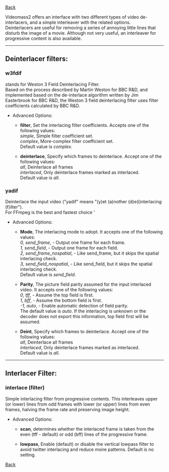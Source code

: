 [Back](../../videomass2_use.md)

Videomass2 offers an interface with two different types of video de-interlacers, and a simple interleaver with the related options.   
Deinterlacers are useful for removing a series of annoying little lines that disturb the image of a movie.
Although not very useful, an interleaver for progressive content is also available.

------------------
## Deinterlacer filters:

### w3fdif 
stands for Weston 3 Field Deinterlacing Filter.   
Based on the process described by Martin Weston for BBC R&D, and implemented based on the de-interlace algorithm written 
by Jim Easterbrook for BBC R&D, the Weston 3 field deinterlacing filter uses filter coefficients calculated by BBC R&D.

- Advanced Options:
  - **filter**, Set the interlacing filter coefficients. Accepts one of the following values:   
                        *simple*, Simple filter coefficient set.   
                        *complex*, More-complex filter coefficient set.   
                         Default value is *complex*.   
                                                 
  - **deinterlace**, Specify which frames to deinterlace. Accept one of the following values:   
                        *all*, Deinterlace all frames   
                        *interlaced*, Only deinterlace frames marked as interlaced.   
                         Default value is *all*.   


### yadif 
Deinterlace the input video ("yadif" means "(y)et (a)nother (d)e(i)nterlacing (f)ilter").   
For FFmpeg is the best and fastest choice '

- Advanced Options:
  - **Mode**, The interlacing mode to adopt. It accepts one of the following values:   
           *0, send_frame*, - Output one frame for each frame.   
           *1, send_field*, - Output one frame for each field.   
           *2, send_frame_nospatial*, - Like send_frame, but it skips the spatial interlacing check.   
           *3, send_field_nospatial*, - Like send_field, but it skips the spatial interlacing check.   
            Default value is *send_field*.   

  - **Parity**, The picture field parity assumed for the input interlaced video. It accepts one of the following values:   
            *0, tff*, - Assume the top field is first.   
            *1, bff*, - Assume the bottom field is first.   
            *-1, auto*, - Enable automatic detection of field parity.      
             The default value is *auto*. If the interlacing is unknown or the decoder does not export this information, 
             top field first will be assumed.

  - **Deint**, Specify which frames to deinterlace. Accept one of the following values:   
                        *all*, Deinterlace all frames   
                        *interlaced*, Only deinterlace frames marked as interlaced.   
                         Default value is *all*.

-----------------------
## Interlacer Filter:

### interlace (filter)
Simple interlacing filter from progressive contents. This interleaves upper (or lower) lines from odd 
frames with lower (or upper) lines from even frames, halving the frame rate and preserving image height.

- Advanced Options:

  - **scan**, determines whether the interlaced frame is taken from the even (tff - default) or odd (bff) lines of the 
  progressive frame.
  
  - **lowpass**, Enable (default) or disable the vertical lowpass filter to avoid twitter interlacing and reduce moire 
  patterns. Default is no setting.

[Back](../../videomass2_use.md)
